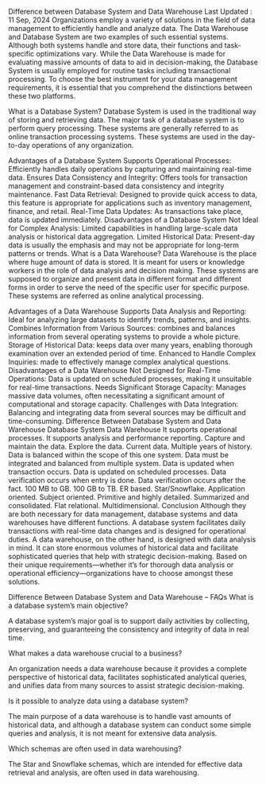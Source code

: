 Difference between Database System and Data Warehouse
Last Updated : 11 Sep, 2024
Organizations employ a variety of solutions in the field of data management to efficiently handle and analyze data. The Data Warehouse and Database System are two examples of such essential systems. Although both systems handle and store data, their functions and task-specific optimizations vary. While the Data Warehouse is made for evaluating massive amounts of data to aid in decision-making, the Database System is usually employed for routine tasks including transactional processing. To choose the best instrument for your data management requirements, it is essential that you comprehend the distinctions between these two platforms.

What is a Database System?
Database System is used in the traditional way of storing and retrieving data. The major task of a database system is to perform query processing. These systems are generally referred to as online transaction processing systems. These systems are used in the day-to-day operations of any organization. 

Advantages of a Database System
Supports Operational Processes: Efficiently handles daily operations by capturing and maintaining real-time data.
Ensures Data Consistency and Integrity: Offers tools for transaction management and constraint-based data consistency and integrity maintenance.
Fast Data Retrieval: Designed to provide quick access to data, this feature is appropriate for applications such as inventory management, finance, and retail.
Real-Time Data Updates: As transactions take place, data is updated immediately.
Disadvantages of a Database System
Not Ideal for Complex Analysis: Limited capabilities in handling large-scale data analysis or historical data aggregation.
Limited Historical Data: Present-day data is usually the emphasis and may not be appropriate for long-term patterns or trends.
What is a Data Warehouse?
Data Warehouse is the place where huge amount of data is stored. It is meant for users or knowledge workers in the role of data analysis and decision making. These systems are supposed to organize and present data in different format and different forms in order to serve the need of the specific user for specific purpose. These systems are referred as online analytical processing.

Advantages of a Data Warehouse
Supports Data Analysis and Reporting: Ideal for analyzing large datasets to identify trends, patterns, and insights.
Combines Information from Various Sources: combines and balances information from several operating systems to provide a whole picture.
Storage of Historical Data: keeps data over many years, enabling thorough examination over an extended period of time.
Enhanced to Handle Complex Inquiries: made to effectively manage complex analytical questions.
Disadvantages of a Data Warehouse
Not Designed for Real-Time Operations: Data is updated on scheduled processes, making it unsuitable for real-time transactions.
Needs Significant Storage Capacity: Manages massive data volumes, often necessitating a significant amount of computational and storage capacity.
Challenges with Data Integration: Balancing and integrating data from several sources may be difficult and time-consuming.
Difference Between Database System and Data Warehouse
Database System	Data Warehouse
It supports operational processes.	It supports analysis and performance reporting.
Capture and maintain the data.	Explore the data.
Current data.	Multiple years of history.
Data is balanced within the scope of this one system.	Data must be integrated and balanced from multiple system.
Data is updated when transaction occurs.	Data is updated on scheduled processes.
Data verification occurs when entry is done.	Data verification occurs after the fact.
100 MB to GB.	100 GB to TB.
ER based.	Star/Snowflake.
Application oriented.	Subject oriented.
Primitive and highly detailed.	Summarized and consolidated.
Flat relational.	Multidimensional.
Conclusion
Although they are both necessary for data management, database systems and data warehouses have different functions. A database system facilitates daily transactions with real-time data changes and is designed for operational duties. A data warehouse, on the other hand, is designed with data analysis in mind. It can store enormous volumes of historical data and facilitate sophisticated queries that help with strategic decision-making. Based on their unique requirements—whether it’s for thorough data analysis or operational efficiency—organizations have to choose amongst these solutions.

Difference Between Database System and Data Warehouse – FAQs
What is a database system’s main objective?

A database system’s major goal is to support daily activities by collecting, preserving, and guaranteeing the consistency and integrity of data in real time.


What makes a data warehouse crucial to a business?

An organization needs a data warehouse because it provides a complete perspective of historical data, facilitates sophisticated analytical queries, and unifies data from many sources to assist strategic decision-making.


Is it possible to analyze data using a database system?

The main purpose of a data warehouse is to handle vast amounts of historical data, and although a database system can conduct some simple queries and analysis, it is not meant for extensive data analysis.


Which schemas are often used in data warehousing?

The Star and Snowflake schemas, which are intended for effective data retrieval and analysis, are often used in data warehousing.
